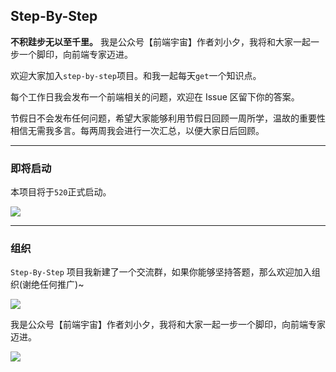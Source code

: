 ## Step-By-Step

**不积跬步无以至千里。** 我是公众号【前端宇宙】作者刘小夕，我将和大家一起一步一个脚印，向前端专家迈进。


欢迎大家加入`step-by-step`项目。和我一起每天`get`一个知识点。

每个工作日我会发布一个前端相关的问题，欢迎在 Issue 区留下你的答案。

节假日不会发布任何问题，希望大家能够利用节假日回顾一周所学，温故的重要性相信无需我多言。每两周我会进行一次汇总，以便大家日后回顾。


___


### 即将启动

本项目将于`520`正式启动。


![](https://img30.360buyimg.com/njmobilecms/jfs/t11494/65/3014271566/809864/35d53f63/5cde9cf5Nd1d60400.jpg)
____

### 组织

`Step-By-Step` 项目我新建了一个交流群，如果你能够坚持答题，那么欢迎加入组织(谢绝任何推广)~

![](https://m.360buyimg.com/njmobilecms/jfs/t28489/36/1425852964/75958/dcd15aab/5cde9b88N21e8ec93.jpg)


我是公众号【前端宇宙】作者刘小夕，我将和大家一起一步一个脚印，向前端专家迈进。

![](https://m.360buyimg.com/njmobilecms/jfs/t30304/185/1406001686/147216/4ef9d44e/5cde9687N8f2c3e61.png)
